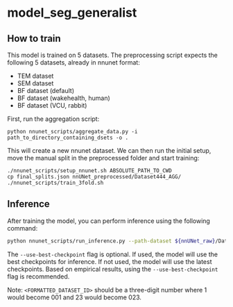# model_seg_generalist

## How to train
This model is trained on 5 datasets. The preprocessing script expects the following 5 datasets, already in nnunet format:

- TEM dataset
- SEM dataset
- BF dataset (default)
- BF dataset (wakehealth, human)
- BF dataset (VCU, rabbit)

First, run the aggregation script:
```
python nnunet_scripts/aggregate_data.py -i path_to_directory_containing_dsets -o .
```

This will create a new nnunet dataset. We can then run the initial setup, 
move the manual split in the preprocessed folder and start training:
```
./nnunet_scripts/setup_nnunet.sh ABSOLUTE_PATH_TO_CWD
cp final_splits.json nnUNet_preprocessed/Dataset444_AGG/
./nnunet_scripts/train_3fold.sh
```


## Inference

After training the model, you can perform inference using the following command:
```bash
python nnunet_scripts/run_inference.py --path-dataset ${nnUNet_raw}/Dataset<FORMATTED_DATASET_ID>_<DATASET_NAME>/imagesTs --path-out <WHERE/TO/SAVE/RESULTS> --path-model ${nnUNet_results}/Dataset<FORMATTED_DATASET_ID>_<DATASET_NAME>/nnUNetTrainer__nnUNetPlans__2d/ --use-gpu --use-best-checkpoint
```
The `--use-best-checkpoint` flag is optional. If used, the model will use the best checkpoints for inference. If not used, the model will use the latest checkpoints. Based on empirical results, using the `--use-best-checkpoint` flag is recommended.

Note: `<FORMATTED_DATASET_ID>` should be a three-digit number where 1 would become 001 and 23 would become 023.